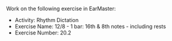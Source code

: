 Work on the following exercise in EarMaster:
- Activity: Rhythm Dictation
- Exercise Name: 12/8 - 1 bar: 16th & 8th notes - including rests
- Exercise Number: 20.2
